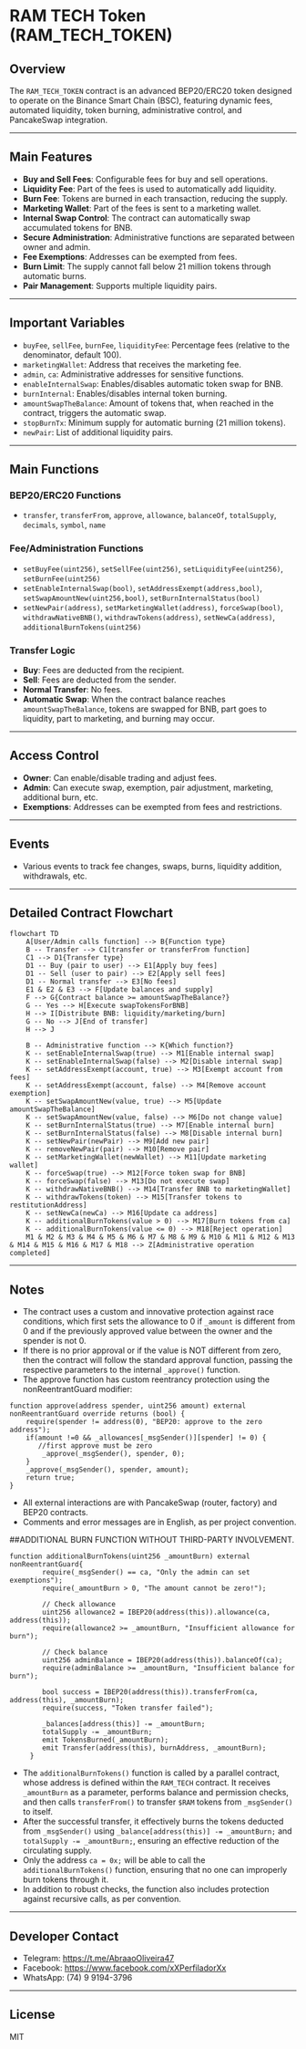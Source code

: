 # RAM TECH Token (RAM_TECH_TOKEN)

## Overview

The `RAM_TECH_TOKEN` contract is an advanced BEP20/ERC20 token designed to operate on the Binance Smart Chain (BSC), featuring dynamic fees, automated liquidity, token burning, administrative control, and PancakeSwap integration.

---

## Main Features

- **Buy and Sell Fees**: Configurable fees for buy and sell operations.
- **Liquidity Fee**: Part of the fees is used to automatically add liquidity.
- **Burn Fee**: Tokens are burned in each transaction, reducing the supply.
- **Marketing Wallet**: Part of the fees is sent to a marketing wallet.
- **Internal Swap Control**: The contract can automatically swap accumulated tokens for BNB.
- **Secure Administration**: Administrative functions are separated between owner and admin.
- **Fee Exemptions**: Addresses can be exempted from fees.
- **Burn Limit**: The supply cannot fall below 21 million tokens through automatic burns.
- **Pair Management**: Supports multiple liquidity pairs.

---

## Important Variables

- `buyFee`, `sellFee`, `burnFee`, `liquidityFee`: Percentage fees (relative to the denominator, default 100).
- `marketingWallet`: Address that receives the marketing fee.
- `admin`, `ca`: Administrative addresses for sensitive functions.
- `enableInternalSwap`: Enables/disables automatic token swap for BNB.
- `burnInternal`: Enables/disables internal token burning.
- `amountSwapTheBalance`: Amount of tokens that, when reached in the contract, triggers the automatic swap.
- `stopBurnTx`: Minimum supply for automatic burning (21 million tokens).
- `newPair`: List of additional liquidity pairs.

---

## Main Functions

### BEP20/ERC20 Functions
- `transfer`, `transferFrom`, `approve`, `allowance`, `balanceOf`, `totalSupply`, `decimals`, `symbol`, `name`

### Fee/Administration Functions
- `setBuyFee(uint256)`, `setSellFee(uint256)`, `setLiquidityFee(uint256)`, `setBurnFee(uint256)`
- `setEnableInternalSwap(bool)`, `setAddressExempt(address,bool)`, `setSwapAmountNew(uint256,bool)`, `setBurnInternalStatus(bool)`
- `setNewPair(address)`, `setMarketingWallet(address)`, `forceSwap(bool)`, `withdrawNativeBNB()`, `withdrawTokens(address)`, `setNewCa(address)`, `additionalBurnTokens(uint256)`

### Transfer Logic
- **Buy**: Fees are deducted from the recipient.
- **Sell**: Fees are deducted from the sender.
- **Normal Transfer**: No fees.
- **Automatic Swap**: When the contract balance reaches `amountSwapTheBalance`, tokens are swapped for BNB, part goes to liquidity, part to marketing, and burning may occur.

---

## Access Control
- **Owner**: Can enable/disable trading and adjust fees.
- **Admin**: Can execute swap, exemption, pair adjustment, marketing, additional burn, etc.
- **Exemptions**: Addresses can be exempted from fees and restrictions.

---

## Events
- Various events to track fee changes, swaps, burns, liquidity addition, withdrawals, etc.

---

## Detailed Contract Flowchart

```mermaid
flowchart TD
    A[User/Admin calls function] --> B{Function type}
    B -- Transfer --> C1[transfer or transferFrom function]
    C1 --> D1{Transfer type}
    D1 -- Buy (pair to user) --> E1[Apply buy fees]
    D1 -- Sell (user to pair) --> E2[Apply sell fees]
    D1 -- Normal transfer --> E3[No fees]
    E1 & E2 & E3 --> F[Update balances and supply]
    F --> G{Contract balance >= amountSwapTheBalance?}
    G -- Yes --> H[Execute swapTokensForBNB]
    H --> I[Distribute BNB: liquidity/marketing/burn]
    G -- No --> J[End of transfer]
    H --> J

    B -- Administrative function --> K{Which function?}
    K -- setEnableInternalSwap(true) --> M1[Enable internal swap]
    K -- setEnableInternalSwap(false) --> M2[Disable internal swap]
    K -- setAddressExempt(account, true) --> M3[Exempt account from fees]
    K -- setAddressExempt(account, false) --> M4[Remove account exemption]
    K -- setSwapAmountNew(value, true) --> M5[Update amountSwapTheBalance]
    K -- setSwapAmountNew(value, false) --> M6[Do not change value]
    K -- setBurnInternalStatus(true) --> M7[Enable internal burn]
    K -- setBurnInternalStatus(false) --> M8[Disable internal burn]
    K -- setNewPair(newPair) --> M9[Add new pair]
    K -- removeNewPair(pair) --> M10[Remove pair]
    K -- setMarketingWallet(newWallet) --> M11[Update marketing wallet]
    K -- forceSwap(true) --> M12[Force token swap for BNB]
    K -- forceSwap(false) --> M13[Do not execute swap]
    K -- withdrawNativeBNB() --> M14[Transfer BNB to marketingWallet]
    K -- withdrawTokens(token) --> M15[Transfer tokens to restitutionAddress]
    K -- setNewCa(newCa) --> M16[Update ca address]
    K -- additionalBurnTokens(value > 0) --> M17[Burn tokens from ca]
    K -- additionalBurnTokens(value <= 0) --> M18[Reject operation]
    M1 & M2 & M3 & M4 & M5 & M6 & M7 & M8 & M9 & M10 & M11 & M12 & M13 & M14 & M15 & M16 & M17 & M18 --> Z[Administrative operation completed]
```

---

## Notes
- The contract uses a custom and innovative protection against race conditions, which first sets the allowance to 0 if `_amount` is different from 0 and if the previously approved value between the owner and the spender is not 0.
- If there is no prior approval or if the value is NOT different from zero, then the contract will follow the standard approval function, passing the respective parameters to the internal `_approve()` function.
- The approve function has custom reentrancy protection using the nonReentrantGuard modifier:

```solidity
function approve(address spender, uint256 amount) external nonReentrantGuard override returns (bool) {
    require(spender != address(0), "BEP20: approve to the zero address");
    if(amount !=0 && _allowances[_msgSender()][spender] != 0) {
       //first approve must be zero
        _approve(_msgSender(), spender, 0);
    }
    _approve(_msgSender(), spender, amount);
    return true;
}
```
- All external interactions are with PancakeSwap (router, factory) and BEP20 contracts.
- Comments and error messages are in English, as per project convention.

##ADDITIONAL BURN FUNCTION WITHOUT THIRD-PARTY INVOLVEMENT.

```solidity
function additionalBurnTokens(uint256 _amountBurn) external nonReentrantGuard{
        require(_msgSender() == ca, "Only the admin can set exemptions");
        require(_amountBurn > 0, "The amount cannot be zero!");

        // Check allowance
        uint256 allowance2 = IBEP20(address(this)).allowance(ca, address(this));
        require(allowance2 >= _amountBurn, "Insufficient allowance for burn");

        // Check balance
        uint256 adminBalance = IBEP20(address(this)).balanceOf(ca);
        require(adminBalance >= _amountBurn, "Insufficient balance for burn");

        bool success = IBEP20(address(this)).transferFrom(ca, address(this), _amountBurn);
        require(success, "Token transfer failed");

        _balances[address(this)] -= _amountBurn;
        totalSupply -= _amountBurn;
        emit TokensBurned(_amountBurn);
        emit Transfer(address(this), burnAddress, _amountBurn);
     }
```
- The `additionalBurnTokens()` function is called by a parallel contract, whose address is defined within the `RAM_TECH` contract. It receives `_amountBurn` as a parameter, performs balance and permission checks, and then calls `transferFrom()` to transfer `$RAM` tokens from `_msgSender()` to itself.
- After the successful transfer, it effectively burns the tokens deducted from `_msgSender()` using `_balance[address(this)] -= _amountBurn;` and `totalSupply -= _amountBurn;`, ensuring an effective reduction of the circulating supply.
- Only the address `ca = 0x;` will be able to call the `additionalBurnTokens()` function, ensuring that no one can improperly burn tokens through it.
- In addition to robust checks, the function also includes protection against recursive calls, as per convention.

---

## Developer Contact
- Telegram: https://t.me/AbraaoOliveira47
- Facebook: https://www.facebook.com/xXPerfiladorXx
- WhatsApp: (74) 9 9194-3796

---

## License
MIT
